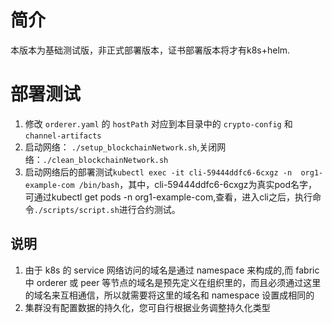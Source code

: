 # 简介

本版本为基础测试版，非正式部署版本，证书部署版本将才有k8s+helm.

# 部署测试

1. 修改 `orderer.yaml` 的 `hostPath` 对应到本目录中的 `crypto-config` 和 `channel-artifacts`
2. 启动网络： `./setup_blockchainNetwork.sh`,关闭网络：`./clean_blockchainNetwork.sh`
3. 启动网络后的部署测试`kubectl exec -it cli-59444ddfc6-6cxgz -n  org1-example-com /bin/bash`，其中，cli-59444ddfc6-6cxgz为真实pod名字，可通过kubectl get pods -n org1-example-com,查看，进入cli之后，执行命令`./scripts/script.sh`进行合约测试。


## 说明

1. 由于 k8s 的 service 网络访问的域名是通过 namespace 来构成的,而 fabric 中 orderer 或 peer 等节点的域名是预先定义在组织里的，而且必须通过这里的域名来互相通信，所以就需要将这里的域名和 namespace 设置成相同的
2. 集群没有配置数据的持久化，您可自行根据业务调整持久化类型

